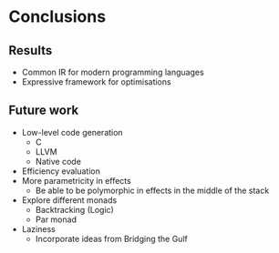 # Conclusions

## Results

* Common IR for modern programming languages
* Expressive framework for optimisations

## Future work

* Low-level code generation
    + C
    + LLVM
    + Native code
* Efficiency evaluation
* More parametricity in effects
    + Be able to be polymorphic in effects in the middle of the stack
* Explore different monads
    + Backtracking (Logic)
    + Par monad
* Laziness
    + Incorporate ideas from Bridging the Gulf

